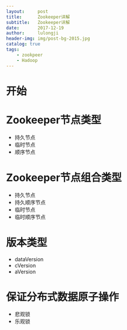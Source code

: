 ```yaml
---
layout:     post
title:      Zookeeper详解
subtitle:   Zookeeper详解
date:       2017-12-19
author:     lulongji
header-img: img/post-bg-2015.jpg
catalog: true
tags:
    - zookpeer
    - Hadoop
---
```



# 开始

# Zookeeper节点类型
- 持久节点
- 临时节点
- 顺序节点

# Zookeeper节点组合类型
- 持久节点
- 持久顺序节点
- 临时节点
- 临时顺序节点

# 版本类型
- dataVersion
- cVersion
- aVersion

# 保证分布式数据原子操作
- 悲观锁
- 乐观锁


